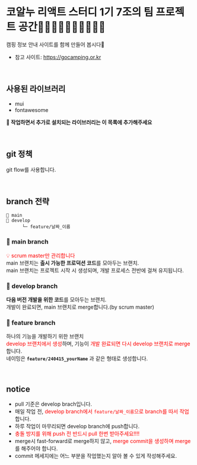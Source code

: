 # 코알누 리액트 스터디 1기 7조의 팀 프로젝트 공간👩‍💻👩‍💻👩‍💻👩‍💻👨‍💻

캠핑 정보 안내 사이트를 함께 만들어 봅시다💪

- 참고 사이트: https://gocamping.or.kr
<p>&nbsp;</p>

## 사용된 라이브러리

- mui
- fontawesome

**📢 작업하면서 추가로 설치되는 라이브러리는 이 목록에 추가해주세요**

<p>&nbsp;</p>

## git 정책

git flow를 사용합니다.

<p>&nbsp;</p>

## branch 전략

```
🌿 main
🌿 develop
      └─ feature/날짜_이름
```

### 🌿 main branch

<span style="color:red">💡 scrum master만 관리합니다</span>  
main 브랜치는 **출시 가능한 프로덕션 코드**를 모아두는 브랜치.  
main 브랜치는 프로젝트 시작 시 생성되며, 개발 프로세스 전반에 걸쳐 유지됩니다.

### 🌿 develop branch

**다음 버전 개발을 위한 코드**를 모아두는 브랜치.  
개발이 완료되면, main 브랜치로 merge합니다.(by scrum master)

### 🌿 feature branch

하나의 기능을 개발하기 위한 브랜치  
<span style="color:red">develop 브랜치에서 생성</span>하며, 기능이 <span style="color:red">개발 완료되면 다시 develop 브랜치로 merge</span>합니다.  
네이밍은 **`feature/240415_yourName`** 과 같은 형태로 생성합니다.

<p>&nbsp;</p>

## notice

- pull 기준은 develop brach입니다.
- 매일 작업 전, <span style="color:red">develop branch에서 `feature/날짜_이름`으로 branch를 따서 작업</span>합니다.
- 하루 작업이 마무리되면 develop branch에 push합니다.
- <span style="color:red">충돌 방지를 위해 push 전 반드시 pull 한번 받아주세요!!!!</span>
- merge시 fast-forward로 merge하지 않고, <span style="color:red">merge commit을 생성하며 merge</span>를 해주어야 합니다.
- commit 메세지에는 어느 부분을 작업했는지 알아 볼 수 있게 작성해주세요.
